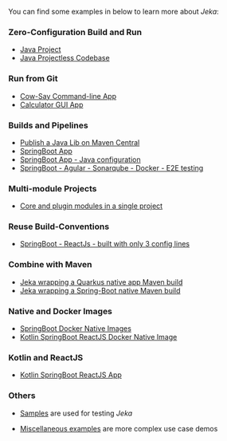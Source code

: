 You can find some examples in below to learn more about _Jeka_:

### Zero-Configuration Build and Run

- [Java Project](https://github.com/jeka-dev/demo-zero-conf)
- [Java Projectless Codebase](https://github.com/jeka-dev/demo-base-application)

### Run from Git

- [Cow-Say Command-line App](https://github.com/jeka-dev/demo-cowsay)
- [Calculator GUI App](https://github.com/djeang/Calculator-jeka)

### Builds and Pipelines

- [Publish a Java Lib on Maven Central](https://github.com/djeang/vincer-dom)
- [SpringBoot App](https://github.com/jeka-dev/demo-springboot-simple)
- [SpringBoot App - Java configuration](https://github.com/jeka-dev/demo-springboot-simple/tree/code-config)
- [SpringBoot - Agular - Sonarqube - Docker - E2E testing](https://github.com/jeka-dev/demo-project-springboot-angular)

### Multi-module Projects
- [Core and plugin modules in a single project](https://github.com/jeka-dev/demo-multi-module)

### Reuse Build-Conventions

- [SpringBoot - ReactJs - built with only 3 config lines](https://github.com/jeka-dev/demo-build-convention-consumer)

### Combine with Maven

- [Jeka wrapping a Quarkus native app Maven build](https://github.com/jeka-dev/demo-maven-jeka-quarkus)
- [Jeka wrapping a Spring-Boot native Maven build](https://github.com/jeka-dev/demo-maven-springboot-native)

### Native and Docker Images

- [SpringBoot Docker Native Images](https://github.com/jeka-dev/demo-project-springboot-headless)
- [Kotlin SpringBoot ReactJS Docker Native Image](https://github.com/jeka-dev/working-examples/tree/master/springboot-kotlin-reactjs)
  
### Kotlin and ReactJS
- [Kotlin SpringBoot ReactJS App](https://github.com/jeka-dev/working-examples/tree/master/springboot-kotlin-reactjs)


### Others

* [Samples](https://github.com/jerkar/jeka/tree/master/samples) are used for testing _Jeka_

* [Miscellaneous examples](https://github.com/jerkar/working-examples) are more complex use case demos


